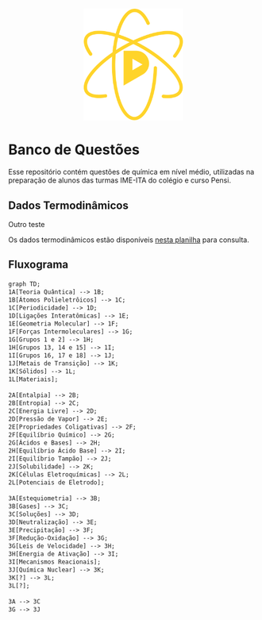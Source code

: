 <p align="center">
  <img width="200" src="docs/quimica-pensi.svg">
</p>

# Banco de Questões

Esse repositório contém questões de química em nível médio, utilizadas na preparação de alunos das turmas IME-ITA do colégio e curso Pensi.

## Dados Termodinâmicos

Outro teste

Os dados termodinâmicos estão disponíveis [nesta planilha](https://docs.google.com/spreadsheets/d/1lNYtEriCuBZ2hztBSJu8akMtKyZMWEe4iaoBbXvlnc4/edit?usp=sharing) para consulta.

## Fluxograma

```mermaid
graph TD;
1A[Teoria Quântica] --> 1B;
1B[Átomos Polieletrôicos] --> 1C;
1C[Periodicidade] --> 1D;
1D[Ligações Interatômicas] --> 1E;
1E[Geometria Molecular] --> 1F;
1F[Forças Intermoleculares] --> 1G;
1G[Grupos 1 e 2] --> 1H;
1H[Grupos 13, 14 e 15] --> 1I;
1I[Grupos 16, 17 e 18] --> 1J;
1J[Metais de Transição] --> 1K;
1K[Sólidos] --> 1L;
1L[Materiais];

2A[Entalpia] --> 2B;
2B[Entropia] --> 2C;
2C[Energia Livre] --> 2D;
2D[Pressão de Vapor] --> 2E;
2E[Propriedades Coligativas] --> 2F;
2F[Equilíbrio Químico] --> 2G;
2G[Ácidos e Bases] --> 2H;
2H[Equilíbrio Ácido Base] --> 2I;
2I[Equilíbrio Tampão] --> 2J;
2J[Solubilidade] --> 2K;
2K[Células Eletroquímicas] --> 2L;
2L[Potenciais de Eletrodo];

3A[Estequiometria] --> 3B;
3B[Gases] --> 3C;
3C[Soluções] --> 3D;
3D[Neutralização] --> 3E;
3E[Precipitação] --> 3F;
3F[Redução-Oxidação] --> 3G;
3G[Leis de Velocidade] --> 3H;
3H[Energia de Ativação] --> 3I;
3I[Mecanismos Reacionais];
3J[Química Nuclear] --> 3K;
3K[?] --> 3L;
3L[?];

3A --> 3C
3G --> 3J
```
